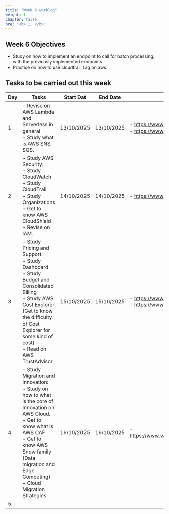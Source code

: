```yaml
---
title: "Week 6 worklog"
weight: 1
chapter: false
pre: "<b> 1. </b>"
---
```


## Week 6 Objectives

- Study on how to implement an endpoint to call for batch processing, with the previously implemented endpoints.
- Practice on how to use cloudtrail, tag on aws.

## Tasks to be carried out this week

| Day | Tasks | Start Dat | End Date | References |
|---|---|---|---|---|
| 1 | - Revise on AWS Lambda and Serverless in general<br>- Study what is AWS SNS, SQS. | 13/10/2025 | 13/10/2025 | - https://www.w3schools.com/aws/aws_cloudessentials_awsserverless.php<br>- https://www.w3schools.com/aws/aws_cloudessentials_awssns.php |
| 2 | - Study AWS Security:<br>+ Study CloudWatch<br>+ Study CloudTrail <br>+ Study Organizations<br>+ Get to know AWS CloudShield<br>+ Revise on IAM. | 14/10/2025 | 14/10/2025 | - https://www.w3schools.com/aws/aws_cloudessentials_sec_securityintroduction.php |
| 3 | - Study Pricing and Support:<br>+ Study Dashboard<br>+ Study Budget and Consolidated Billing<br>+ Study AWS Cost Explorer (Get to know the difficulty of Cost Explorer for some kind of cost)<br>+ Read on AWS TrustAdvisor | 15/10/2025 | 15/10/2025 | - https://www.w3schools.com/aws/aws_cloudessentials_ps_billingdashboard.php<br>- https://www.w3schools.com/aws/aws_cloudessentials_ps_costexplorer.php<br> |
| 4 | - Study Migration and Innovation:<br>+ Study on how to what is the core of Innovation on AWS Cloud. <br>+ Get to know what is AWS CAF<br>+ Get to know AWS Snow family (Data migration and Edge Computing).<br>+ Cloud Migration Strategies. | 16/10/2025 | 16/10/2025 | - https://www.w3schools.com/aws/aws_cloudessentials_mig_migrationandinnovationintroduction.php |
| 5 |  |  |  |  |